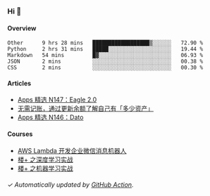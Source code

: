 ### Hi 👋

#### Overview

<!--START_SECTION:waka-->
```text
Other      9 hrs 28 mins   ██████████████████▒░░░░░░   72.90 % 
Python     2 hrs 31 mins   █████░░░░░░░░░░░░░░░░░░░░   19.44 % 
Markdown   54 mins         █▓░░░░░░░░░░░░░░░░░░░░░░░   06.93 % 
JSON       2 mins          ░░░░░░░░░░░░░░░░░░░░░░░░░   00.38 % 
CSS        2 mins          ░░░░░░░░░░░░░░░░░░░░░░░░░   00.30 % 
```
<!--END_SECTION:waka-->

#### Articles

<!-- BLOG:START -->
- [Apps 精选 N147：Eagle 2.0](http://huhuhang.com/post/product-hunt/product-hunt-n147)
- [无需记账，通过更新余额了解自己有「多少资产」](http://huhuhang.com/post/sspai/64506)
- [Apps 精选 N146：Dato](http://huhuhang.com/post/product-hunt/product-hunt-n146)
<!-- BLOG:END -->

#### Courses

<!-- SYL:START -->
- [AWS Lambda 开发企业微信消息机器人](https://lanqiao.cn/courses/2868)
- [楼+ 之深度学习实战](https://lanqiao.cn/courses/2617)
- [楼+ 之机器学习实战](https://lanqiao.cn/courses/2616)
<!-- SYL:END -->

###### ✓ Automatically updated by [GitHub Action](https://github.com/huhuhang/huhuhang/actions).
